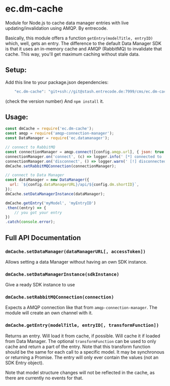 # ec.dm-cache

Module for Node.js to cache data manager entries with live updating/invalidation using AMQP. By entrecode.

Basically, this module offers a function `getEntry(modelTitle, entryID)` which, well, gets an entry. 
The difference to the default Data Manager SDK is that it uses an in-memory cache and AMQP (RabbitMQ) to invalidate that cache.
This way, you'll get maximum caching without stale data.

## Setup:
Add this line to your package.json dependencies: 

```js
    "ec.dm-cache": "git+ssh://git@stash.entrecode.de:7999/cms/ec.dm-cache.git#0.1.0",
```

(check the version number)
And `npm install` it.

## Usage:

```js
const dmCache = require('ec.dm-cache');
const amqp = require('amqp-connection-manager');
const DataManager = require('ec.datamanager');

// connect to RabbitMQ
const connectionManager = amqp.connect([config.amqp.url], { json: true });
connectionManager.on('connect', (c) => logger.info(' [*] connected to ' + c.url));
connectionManager.on('disconnect', () => logger.warn(' [!] disconnected (' + config.amqp.url + ')'));
dmCache.setRabbitMQConnection(connectionManager);

// connect to Data Manager
const dataManager = new DataManager({
  url: `${config.dataManagerURL}/api/${config.dm.shortID}`,
});
dmCache.setDataManagerInstance(dataManager);

dmCache.getEntry('myModel', 'myEntryID')
.then((entry) => {
    // you got your entry
})
.catch(console.error);

```

## Full API Documentation

### `dmCache.setDataManager(dataManagerURL[, accessToken])`

Allows setting a data Manager without having an own SDK instance.

### `dmCache.setDataManagerInstance(sdkInstance)`

Give a ready SDK instance to use

### `dmCache.setRabbitMQConnection(connection)`

Expects a AMQP connection like that from `amqp-connection-manager`. The module will create an own channel with it.

### `dmCache.getEntry(modelTitle, entryID[, transformFunction])`

Returns an entry. Will load it from cache, if possible. Will cache it if loaded from Data Manager.
The optional `transformFunction` can be used to only cache and return a part of the entry. Note that this transform function should be the same for each call to a specific model. It may be synchronous or returning a Promise.
The entry will only ever contain the values (not an SDK Entry object).

Note that model structure changes will not be reflected in the cache, as there are currently no events for that.
